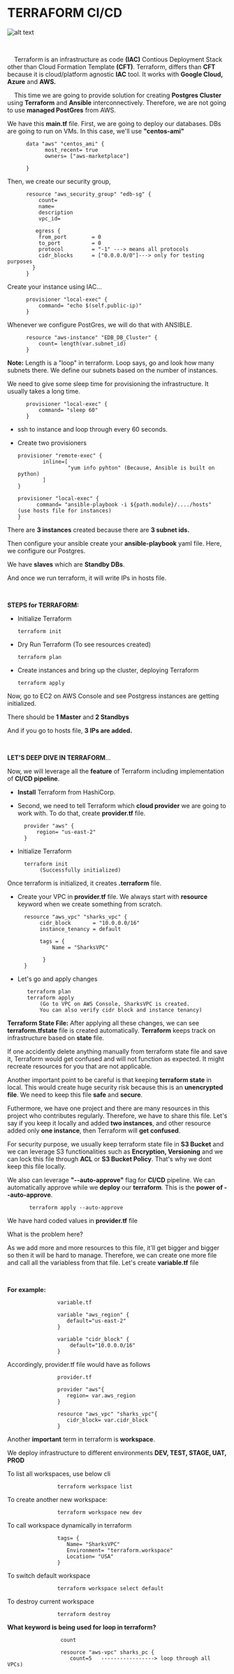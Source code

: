 # TERRAFORM CI/CD

![alt text](https://github.com/tanersa/terraform/blob/feature/terraform-iac/terraform.png)

<br />

&nbsp; &nbsp; Terraform is an infrastructure as code **(IAC)** Contious Deployment Stack other than Cloud Formation Template **(CFT)**. Terraform, 
differs than **CFT** because it is cloud/platform agnostic **IAC** tool. It works with **Google Cloud, Azure** and **AWS.**

&nbsp; &nbsp; This time we are going to provide solution for creating **Postgres Cluster** using **Terraform** and **Ansible** interconnectively. Therefore,
we are not going to use **managed PostGres** from AWS. 

We have this **main.tf** file. First, we are going to deploy our databases. DBs are going to run on VMs. In this case, we'll use **"centos-ami"**

          data "aws" "centos_ami" {
                most_recent= true
                owners= ["aws-marketplace"]
          
          }
          
Then, we create our security group,

          resource "aws_security_group" "edb-sg" {
              count= 
              name=
              description
              vpc_id=
                
             egress {
              from_port        = 0
              to_port          = 0
              protocol         = "-1" ---> means all protocols
              cidr_blocks      = ["0.0.0.0/0"]---> only for testing purposes
            }      
          }
          
Create your instance using IAC...

          provisioner "local-exec" {
              command= "echo $(self.public-ip)"   
          }
          
Whenever we configure PostGres, we will do that with ANSIBLE.

          resource "aws-instance" "EDB_DB_Cluster" {
              count= length(var.subnet_id)     
          }
          
**Note:** Length is a "loop" in terraform. Loop says, go and look how many subnets there. We define our subnets based on the number of instances.       
       
We need to give some sleep time for provisioning the infrastructure. It usually takes a long time.          
          
          provisioner "local-exec" {
              command= "sleep 60"   
          }
          
   -  ssh to instance and loop through every 60 seconds. 
   -  Create two provisioners

          provisioner "remote-exec" {
                  inline=[
                          "yum info pyhton" (Because, Ansible is built on python)
                  ]
          }
          
          provisioner "local-exec" {
                command= "ansible-playbook -i ${path.module}/..../hosts"   (use hosts file for instances) 
          }
          
There are **3 instances** created because there are **3 subnet ids.**

Then configure your ansible create your **ansible-playbook** yaml file. Here, we configure our Postgres.

We have **slaves** which are **Standby DBs**. 

And once we run terraform, it will write IPs in hosts file.

<br />

**STEPS for TERRAFORM:**

   -  Initialize Terraform

          terraform init   
          
   -  Dry Run Terraform (To see resources created)

          terraform plan 
          
   -  Create instances and bring up the cluster, deploying Terraform
      
          terraform apply        

Now, go to EC2 on AWS Console and see Postgress instances are getting initialized. 

There should be **1 Master** and **2 Standbys**

And if you go to hosts file, **3 IPs are added.**

<br />

**LET'S DEEP DIVE IN TERRAFORM**...

Now, we will leverage all the **feature** of Terraform including implementation of **CI/CD pipeline**.

   -  **Install** Terraform from HashiCorp. 
   -  Second, we need to tell Terraform which **cloud provider** we are going to work with. To do that, create **provider.tf** file. 

            provider "aws" {
                region= "us-east-2"        
            }
            
   -  Initialize Terraform 
            
            terraform init 
                 (Successfully initialized)
                 
Once terraform is initialized, it creates **.terraform** file. 

   -  Create your VPC in **provider.tf** file. We always start with **resource** keyword when we create something from scratch.

            resource "aws_vpc" "sharks_vpc" {
                 cidr_block       = "10.0.0.0/16"
                 instance_tenancy = default

                 tags = {
                     Name = "SharksVPC"
           
                  }
            } 
            
   -  Let's go and apply changes
             
             terraform plan
             terraform apply 
                 (Go to VPC on AWS Console, SharksVPC is created.
                 You can also verify cidr block and instance tenancy)
 
 **Terraform State File:**
 After applying all these changes, we can see **terraform.tfstate** file is created automatically. **Terraform** keeps track on infrastructure based 
 on **state** file.
 
 If one accidently delete anything manually from terraform state file and save it, Terraform would get confused and will not function as expected. It might
 recreate resources for you that are not applicable. 
 
 Another important point to be careful is that keeping **terraform state** in local. This would create huge security risk because this is an **unencrypted file**.
 We need to keep this file **safe** and **secure**. 
 
 Futhermore, we have one project and there are many resources in this project who contributes regularly. Therefore, we have to share this file. Let's say if you keep it locally and added **two instances**, and other resource added only **one instance**, then Terraform will **get confused**.
 
 For security purpose, we usually keep terraform state file in **S3 Bucket** and we can leverage S3 functionalities such as **Encryption, Versioning** and we can lock this file through **ACL** or **S3 Bucket Policy**. That's why we dont keep this file locally. 
 
 We also can leverage **"--auto-approve"**  flag for **CI/CD** pipeline. We can automatically approve while we **deploy** our **terraform**. This is the **power of --auto-approve**.
                    
           terraform apply --auto-approve
           
We have hard coded values in **provider.tf** file  

What is the problem here?

As we add more and more resources to this file, it'll get bigger and bigger so then it will be hard to manage. Therefore, we can create one more file and call all the variabless from that file. Let's create **variable.tf** file
 
 <br />
 
 **For example:**
 
                    variable.tf
                    
                    variable "aws_region" {
                       default="us-east-2"
                    }
                    
                    variable "cidr_block" {
                        default="10.0.0.0/16"
                    }    
                    
                                  
Accordingly, provider.tf file would have as follows

                    provider.tf
                    
                    provider "aws"{
                       region= var.aws_region
                    }
                    
                    resource "aws_vpc" "sharks_vpc"{
                       cidr_block= var.cidr_block
                    }
                    
Another **important** term in terraform is **workspace**.

We deploy infrastructure to different environments **DEV, TEST, STAGE, UAT, PROD**


To list all workspaces, use below cli

                    terraform workspace list
                    
To create another new workspace:

                    terraform workspace new dev
                    
To call workspace dynamically in terraform

                    tags= {
                       Name= "SharksVPC"
                       Environment= "terraform.workspace"
                       Location= "USA"
                    }
                    
To switch default workspace 

                    terraform workspace select default
                    
To destroy current workspace

                    terraform destroy
                    
**What keyword is being used for loop in terraform?**      

                     count
                     
                     resource "aws-vpc" sharks_pc {
                        count=5   -----------------> loop through all VPCs)
                 
                    
                    
                                      
 
 
 
 
 
 
 

            
                                                  
                                                                      







        
           
                


























          
          
          
          
          
          
          

